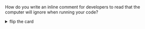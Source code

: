 How do you write an inline comment for developers to read that the computer will
ignore when running your code?

<details>
<summary>flip the card</summary>
<br>

# `// an inline comment`

```js
'use strict';

// this program does nothing

// all the lines are comments!
```

</details>

